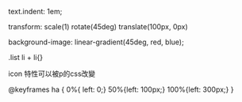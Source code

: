 text.indent: 1em;
<!-- 首行縮排 -->
transform: scale(1) rotate(45deg) translate(100px, 0px)
<!-- 變形 -->
background-image: linear-gradient(45deg, red, blue);

.list li + li{}
<!-- li後面的li會被選到 -->

icon 特性可以被p的css改變
<script src="https://kit.fontawesome.com/daab108b9f.js" crossorigin="anonymous"></script>

@keyframes ha {
	0%{ left: 0;}
	50%{left: 100px;}
	100%{left: 300px;}
}